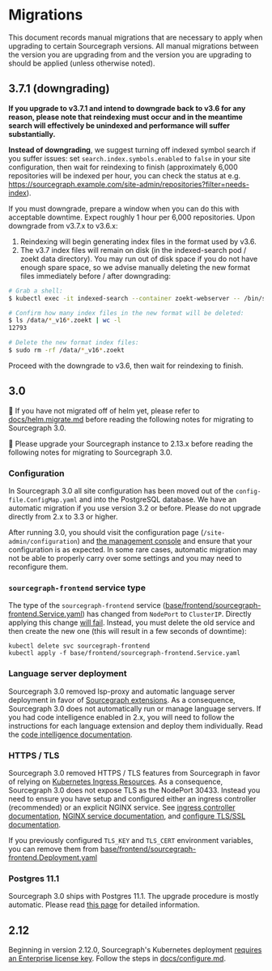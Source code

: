 # Migrations

This document records manual migrations that are necessary to apply when upgrading to certain
Sourcegraph versions. All manual migrations between the version you are upgrading from and the
version you are upgrading to should be applied (unless otherwise noted).

## 3.7.1 (downgrading)

**If you upgrade to v3.7.1 and intend to downgrade back to v3.6 for any reason, please note that reindexing must occur and in the meantime search will effectively be unindexed and performance will suffer substantially.**

**Instead of downgrading**, we suggest turning off indexed symbol search if you suffer issues: set `search.index.symbols.enabled` to `false` in your site configuration, then wait for reindexing to finish (approximately 6,000 repositories will be indexed per hour, you can check the status at e.g. https://sourcegraph.example.com/site-admin/repositories?filter=needs-index).

If you must downgrade, prepare a window when you can do this with acceptable downtime. Expect roughly 1 hour per 6,000 repositories. Upon downgrade from v3.7.x to v3.6.x:

1. Reindexing will begin generating index files in the format used by v3.6.
2. The v3.7 index files will remain on disk (in the indexed-search pod / zoekt data directory). You may run out of disk space if you do not have enough spare space, so we advise manually deleting the new format files immediately before / after downgrading:

```sh
# Grab a shell:
$ kubectl exec -it indexed-search --container zoekt-webserver -- /bin/sh

# Confirm how many index files in the new format will be deleted:
$ ls /data/*_v16*.zoekt | wc -l
12793

# Delete the new format index files:
$ sudo rm -rf /data/*_v16*.zoekt
```

Proceed with the downgrade to v3.6, then wait for reindexing to finish.

## 3.0

🚨 If you have not migrated off of helm yet, please refer to [docs/helm.migrate.md](helm.migrate.md) before reading the following notes for migrating to Sourcegraph 3.0.

🚨 Please upgrade your Sourcegraph instance to 2.13.x before reading the following notes for migrating to Sourcegraph 3.0.

### Configuration

In Sourcegraph 3.0 all site configuration has been moved out of the `config-file.ConfigMap.yaml` and into the PostgreSQL database. We have an automatic migration if you use version 3.2 or before. Please do not upgrade directly from 2.x to 3.3 or higher.

After running 3.0, you should visit the configuration page (`/site-admin/configuration`) and [the management console](https://docs.sourcegraph.com/admin/management_console) and ensure that your configuration is as expected. In some rare cases, automatic migration may not be able to properly carry over some settings and you may need to reconfigure them.

### `sourcegraph-frontend` service type 

The type of the `sourcegraph-frontend` service ([base/frontend/sourcegraph-frontend.Service.yaml](../base/frontend/sourcegraph-frontend.Service.yaml)) has changed
from `NodePort` to `ClusterIP`. Directly applying this change [will
fail](https://github.com/kubernetes/kubernetes/issues/42282). Instead, you must delete the old
service and then create the new one (this will result in a few seconds of downtime):

```shell
kubectl delete svc sourcegraph-frontend
kubectl apply -f base/frontend/sourcegraph-frontend.Service.yaml
```

### Language server deployment

Sourcegraph 3.0 removed lsp-proxy and automatic language server deployment in favor of [Sourcegraph extensions](https://docs.sourcegraph.com/extensions). As a consequence, Sourcegraph 3.0 does not automatically run or manage language servers. If you had code intelligence enabled in 2.x, you will need to follow the instructions for each language extension and deploy them individually. Read the [code intelligence documentation](https://docs.sourcegraph.com/user/code_intelligence).

### HTTPS / TLS

Sourcegraph 3.0 removed HTTPS / TLS features from Sourcegraph in favor of relying on [Kubernetes Ingress Resources](https://kubernetes.io/docs/concepts/services-networking/ingress/). As a consequence, Sourcegraph 3.0 does not expose TLS as the NodePort 30433. Instead you need to ensure you have setup and configured either an ingress controller (recommended) or an explicit NGINX service. See [ingress controller documentation](configure.md#ingress-controller-recommended), [NGINX service documentation](configure.md#nginx-service), and [configure TLS/SSL documentation](configure.md#configure-tlsssl).

If you previously configured `TLS_KEY` and `TLS_CERT` environment variables, you can remove them from [base/frontend/sourcegraph-frontend.Deployment.yaml](../base/frontend/sourcegraph-frontend.Deployment.yaml)

### Postgres 11.1

Sourcegraph 3.0 ships with Postgres 11.1. The upgrade procedure is mostly automatic. Please read [this page](https://docs.sourcegraph.com/admin/postgres) for detailed information.

## 2.12

Beginning in version 2.12.0, Sourcegraph's Kubernetes deployment [requires an Enterprise license key](https://about.sourcegraph.com/pricing). Follow the steps in [docs/configure.md](docs/configure.md#add-a-license-key).

